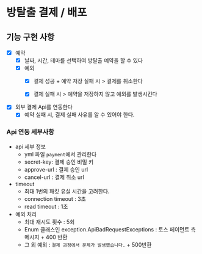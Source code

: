 #  방탈출 결제 / 배포

## 기능 구현 사항
- [x] 예약
  - [x] 날짜, 시간, 테마를 선택하여 방탈출 예약을 할 수 있다
  - [x] 예외 
    - [x] 결제 성공 + 예약 저장 실패 시 >  결제를 취소한다
    - [x] 결제 실패 시 > 예약을 저장하지 않고 예외를 발생시킨다 


- [x] 외부 결제 Api를 연동한다
  - [x] 예약 실패 시, 결제 실패 사유를 알 수 있어야 한다.

### Api 연동 세부사항
- api 세부 정보
  - yml 파일 `payment`에서 관리한다
  - secret-key: 결제 승인 비밀 키
  - approve-url : 결제 승인 url
  - cancel-url : 결제 취소 url
- timeout
  - 최대 1번의 패킷 유실 시간을 고려한다. 
  - connection timeout : 3초
  - read timeout : 1초
- 예외 처리
  - 최대 재시도 횟수 : 5회
  - Enum 클래스인 exception.ApiBadRequestExceptions : 토스 페이먼트 측 메시지 + 400 반환
  - 그 외 예외 : `결제 과정에서 문제가 발생했습니다.` + 500반환

